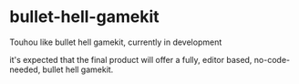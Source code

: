 # bullet-hell-gamekit
Touhou like bullet hell gamekit, currently in development

it's expected that the final product will offer a fully, editor based, no-code-needed, bullet hell gamekit.
